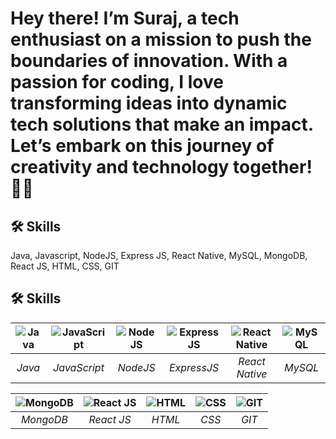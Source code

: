 #  Hey there! I’m Suraj, a tech enthusiast on a mission to push the boundaries of innovation. With a passion for coding, I love transforming ideas into dynamic tech solutions that make an impact. Let’s embark on this journey of creativity and technology together! 🙋‍♂️


## 🛠 Skills
Java, Javascript, NodeJS, Express JS,  React Native, MySQL, MongoDB, React JS, HTML, CSS, GIT



## 🛠 Skills

| ![Java](https://img.icons8.com/color/48/java-coffee-cup-logo--v1.png) | ![JavaScript](https://img.icons8.com/fluency/48/javascript.png) | ![NodeJS](https://img.icons8.com/color/48/nodejs.png) | ![ExpressJS](https://img.icons8.com/color/48/express-js.png) | ![React Native](https://img.icons8.com/color/48/react-native.png) | ![MySQL](https://img.icons8.com/external-tal-revivo-shadow-tal-revivo/48/external-mysql-an-open-source-relational-database-management-system-logo-shadow-tal-revivo.png) |
|:---:|:---:|:---:|:---:|:---:|:---:|
| *Java* | *JavaScript* | *NodeJS* | *ExpressJS* | *React Native* | *MySQL* |

| ![MongoDB](https://img.icons8.com/color/48/mongodb.png) | ![React JS](https://img.icons8.com/office/40/react.png) | ![HTML](https://img.icons8.com/color/48/html-5--v1.png) | ![CSS](https://img.icons8.com/fluency/48/css3.png) | ![GIT](https://img.icons8.com/color/48/git.png) |
|:---:|:---:|:---:|:---:|:---:|
| *MongoDB* | *React JS* | *HTML* | *CSS* | *GIT* |

